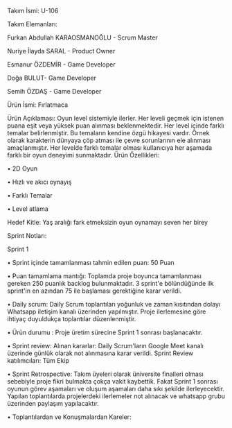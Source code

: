 Takım İsmi: U-106

Takım Elemanları: 

Furkan Abdullah KARAOSMANOĞLU - Scrum Master

Nuriye İlayda SARAL - Product Owner

Esmanur ÖZDEMİR - Game Developer

Doğa BULUT- Game Developer

Semih ÖZDAŞ - Game Developer

Ürün İsmi: Fırlatmaca

Ürün Açıklaması: Oyun level sistemiyle ilerler. Her leveli geçmek için istenen puana eşit veya yüksek puan alınması beklenmektedir. Her level içinde farklı temalar belirlenmiştir. Bu temaların kendine özgü hikayesi vardır. Örnek olarak karakterin dünyaya çöp atması ile çevre sorunlarının ele alınması amaçlanmıştır. Her levelde farklı temalar olması kullanıcıya her aşamada farklı bir oyun deneyimi sunmaktadır. 
Ürün Özellikleri: 

•	2D Oyun

•	Hızlı ve akıcı oynayış

•	Farklı Temalar

•	Level atlama

Hedef Kitle: Yaş aralığı fark etmeksizin oyun oynamayı seven her birey 

Sprint Notları: 

Sprint 1

•	Sprint içinde tamamlanması tahmin edilen puan: 50 Puan

•	Puan tamamlama mantığı: Toplamda proje boyunca tamamlanması gereken 250 puanlık backlog bulunmaktadır. 3 sprint'e bölündüğünde ilk sprint'in en azından 75 ile başlaması gerektiğine karar verildi.

•	Daily scrum: Daily Scrum toplantıları yoğunluk ve zaman kısıtından dolayı Whatsapp iletişim kanalı üzerinden yapılmıştır. Proje ilerlemesine göre ihtiyaç duyuldukça toplantılar düzenlenmiştir.

•	Ürün durumu : Proje üretim sürecine Sprint 1 sonrası başlanacaktır.

•	Sprint review: Alınan kararlar: Daily Scrum'ların Google Meet kanalı üzerinde günlük olarak not alınmasına karar verildi. Sprint Review katılımcıları: Tüm Ekip

•	Sprint Retrospective: Takım üyeleri olarak üniversite finalleri olması sebebiyle proje fikri bulmakta çokça vakit kaybettik. Fakat Sprint 1 sonrası oyunun görev aşamaları ve oluşum aşamaları daha sıkı şekilde ilerleyecektir. Yapılan toplantılarda projelerdeki ilerlemeler not alınacak ve whatsapp grubu üzerinden paylaşım yapılacaktır. 

•	Toplantılardan ve Konuşmalardan Kareler: 
 
 

